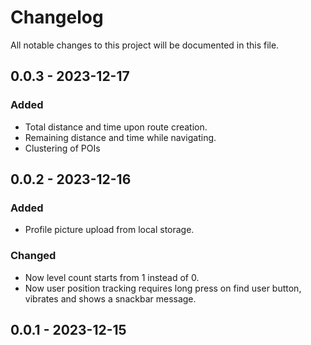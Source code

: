 # Changelog
All notable changes to this project will be documented in this file.


## 0.0.3 - 2023-12-17

### Added
- Total distance and time upon route creation.
- Remaining distance and time while navigating.
- Clustering of POIs


## 0.0.2 - 2023-12-16

### Added
- Profile picture upload from local storage.

### Changed
- Now level count starts from 1 instead of 0.
- Now user position tracking requires long press on find user button, vibrates and shows a snackbar message.


## 0.0.1 - 2023-12-15